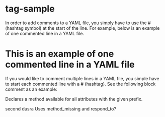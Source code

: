 # tag-sample

In order to add comments to a YAML file, you simply have to use the # (hashtag symbol) at the start of the line. For example, below is an example of one commented line in a YAML file. 

# This is an example of one commented line in a YAML file

If you would like to comment multiple lines in a YAML file, you simple have to start each commented line with a # (hashtag). See the following block comment as an example:

Declares a method available for all attributes with the given prefix. 

second
dusra
Uses method_missing and respond_to?